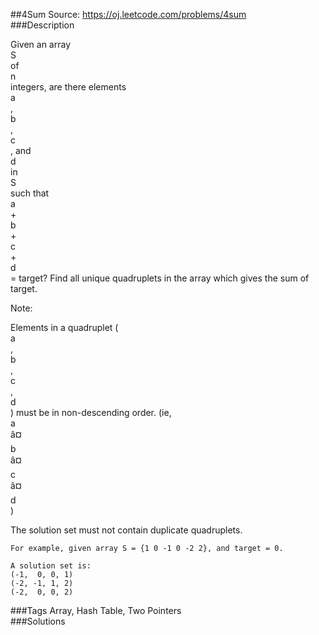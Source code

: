 ##4Sum
Source: https://oj.leetcode.com/problems/4sum  
###Description

                
Given an array   
S  
 of   
n  
 integers, are there elements   
a  
,   
b  
,   
c  
, and   
d  
 in   
S  
 such that   
a  
 +   
b  
 +   
c  
 +   
d  
 = target? Find all unique quadruplets in the array which gives the sum of target.  


  
Note:  

  

  
Elements in a quadruplet (  
a  
,  
b  
,  
c  
,  
d  
) must be in non-descending order. (ie,   
a  
 â¤   
b  
 â¤   
c  
 â¤   
d  
)  

  
The solution set must not contain duplicate quadruplets.  

  



  

    For example, given array S = {1 0 -1 0 -2 2}, and target = 0.

    A solution set is:
    (-1,  0, 0, 1)
    (-2, -1, 1, 2)
    (-2,  0, 0, 2)  
###Tags
Array, Hash Table, Two Pointers  
###Solutions
